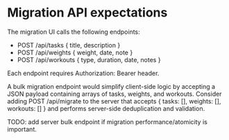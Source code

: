 # Migration API expectations

The migration UI calls the following endpoints:

- POST /api/tasks { title, description }
- POST /api/weights { weight, date, note }
- POST /api/workouts { type, duration, date, notes }

Each endpoint requires Authorization: Bearer <token> header.

A bulk migration endpoint would simplify client-side logic by accepting a JSON payload containing arrays of tasks, weights, and workouts. Consider adding POST /api/migrate to the server that accepts { tasks: [], weights: [], workouts: [] } and performs server-side deduplication and validation.

TODO: add server bulk endpoint if migration performance/atomicity is important.
